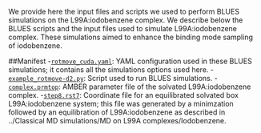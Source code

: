 We provide here the input files and scripts we used to perform BLUES simulations on the L99A:iodobenzene complex. We describe below the BLUES scripts and the input files used to simulate L99A:iodobenzene complex. These simulations aimed to enhance the binding mode sampling of iodobenzene.

##Manifest
-[`rotmove_cuda.yaml`](rotmove_cuda.yaml): YAML configuration used in these BLUES simulations; it contains all the simulations options used here.
-[`example_rotmove-d2.py`](example_rotmove-d2.py): Script used to run BLUES simulations.
-[`complex.prmtop`](complex.prmtop): AMBER parameter file of the solvated L99A:iodobenzene complex.
-[`step8.rst7`](step8.rst7): Coordinate file for an equilibrated solvated box L99A:iodobenzene system; this file was generated by a minimzation followed by an equilibration of L99A:iodobenzene as described in ../Classical MD simulations/MD on L99A complexes/Iodobenzene.
